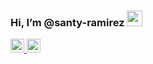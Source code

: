 
### Hi, I’m @santy-ramirez <img src="https://media.giphy.com/media/hvRJCLFzcasrR4ia7z/giphy.gif" width="25px">

<a  align="center" href="https://www.linkedin.com/in/santiago-ramirez-b736501ab/">
  <img alt="LinkedIN" width="22px" src="https://raw.githubusercontent.com/peterthehan/peterthehan/master/assets/linkedin.svg" />
</a>
<a  align="center" href="https://www.twitter.com/santhy_Ramirez">
  <img alt="LinkedIN" width="22px" src="https://raw.githubusercontent.com/peterthehan/peterthehan/master/assets/twitter.svg" />
</a>



<!--* GitHub stats:  


<!--<a align="center" href="https://github.com/anuraghazra/github-readme-stats" style= "color:black;width:1000px;background:white">
  <img  src="https://github-readme-stats.anuraghazra1.vercel.app/api?username=santy-ramirez&show_icons=true&line_height=27&include_all_commits=true" alt="My github stats" />
</a>  

 
